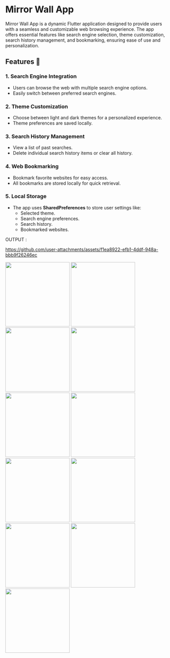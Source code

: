 
#  Mirror Wall App 

Mirror Wall App is a dynamic Flutter application designed to provide users with a seamless and customizable web browsing experience. The app offers essential features like search engine selection, theme customization, search history management, and bookmarking, ensuring ease of use and personalization.


## Features 🚀

### 1. **Search Engine Integration**  
   - Users can browse the web with multiple search engine options.
   - Easily switch between preferred search engines.

### 2. **Theme Customization**  
   - Choose between light and dark themes for a personalized experience.
   - Theme preferences are saved locally.

### 3. **Search History Management**  
   - View a list of past searches.
   - Delete individual search history items or clear all history.

### 4. **Web Bookmarking**  
   - Bookmark favorite websites for easy access.
   - All bookmarks are stored locally for quick retrieval.

### 5. **Local Storage**  
   - The app uses **SharedPreferences** to store user settings like:
     - Selected theme.
     - Search engine preferences.
     - Search history.
     - Bookmarked websites.
    



OUTPUT :



https://github.com/user-attachments/assets/f1ea8922-efb1-4ddf-948a-bbb9f26246ec





<img src = "https://github.com/user-attachments/assets/cde5a1e9-ac14-47eb-92cc-3ef81361fd24" width="200">
<img src = "https://github.com/user-attachments/assets/a0c2c654-4599-4ab6-b372-ddb56f599e90" width="200">
<img src = "https://github.com/user-attachments/assets/5937b29f-178e-4418-8cbe-a730793c1e4d" width="200">
<img src = "https://github.com/user-attachments/assets/9ae3654a-c6ac-401c-b83e-0ae27b9830b2" width="200">
<img src = "https://github.com/user-attachments/assets/4cf591d2-3227-4029-bf9b-3570fb9a8f0a" width="200">
<img src = "https://github.com/user-attachments/assets/1d6e8a75-1727-4bb3-b36c-0157b40f5026" width="200">
<img src = "https://github.com/user-attachments/assets/cb0c6ff9-c669-4688-a90e-5f52090758aa" width="200">
<img src = "https://github.com/user-attachments/assets/213a66e8-8273-4cb5-b2ef-0511953b23b8" width="200">
<img src = "https://github.com/user-attachments/assets/4c762493-a998-40b2-9b29-225558d79c04" width="200">
<img src = "https://github.com/user-attachments/assets/fda5cdef-36e9-4615-b3b2-10f48e9a238a" width="200">
<img src = "https://github.com/user-attachments/assets/01a6e468-b4f3-4ce6-9b5f-a75aef4bf949" width="200">
